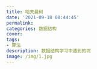 ```yaml
---
title: 哈夫曼树
date: '2021-09-18 08:44:45'
permalink: 
categories: 数据结构
cover: 
tags: 
- 算法
description: 数据结构学习中遇到的坑
image: /img/1.jpg
---
```




<!-- more -->



